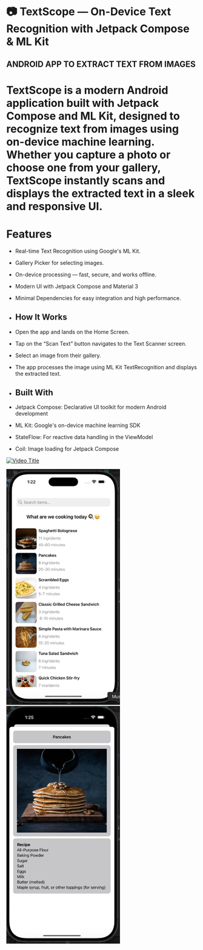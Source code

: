 # 📷 TextScope — On-Device Text Recognition with Jetpack Compose & ML Kit

## ANDROID APP TO EXTRACT TEXT FROM IMAGES

# TextScope is a modern Android application built with Jetpack Compose and ML Kit, designed to recognize text from images using on-device machine learning. Whether you capture a photo or choose one from your gallery, TextScope instantly scans and displays the extracted text in a sleek and responsive UI.

# Features
* Real-time Text Recognition using Google's ML Kit.
* Gallery Picker for selecting images.
* On-device processing — fast, secure, and works offline.
* Modern UI with Jetpack Compose and Material 3
* Minimal Dependencies for easy integration and high performance.

* ## How It Works
* Open the app and lands on the Home Screen.
* Tap on the “Scan Text” button navigates to the Text Scanner screen.
* Select an image from their gallery.
* The app processes the image using ML Kit TextRecognition and displays the extracted text.

* ##  Built With
* Jetpack Compose: Declarative UI toolkit for modern Android development
* ML Kit: Google's on-device machine learning SDK
* StateFlow: For reactive data handling in the ViewModel
* Coil: Image loading for Jetpack Compose



<a href="https://youtu.be/bdnvQeJmWLA">
  <img src="https://img.youtube.com/vi/bdnvQeJmWLA/maxresdefault.jpg" alt="Video Title" width="500" />
</a>

<img src="https://github.com/Kristen-Gallant/O_N_Recipe_Picker/blob/5c09df0c9e504365d03725726d9c73f7660023dc/O_N_RECIPE_PICKER.png" alt="Alt Text" width="300" /> <img src="https://github.com/Kristen-Gallant/O_N_Recipe_Picker/blob/814b8c846ce5d993fec6405dbaa7422344336d2a/O_N_RECIPE_PICKER_01.png" alt="Alt Text" width="300" />







